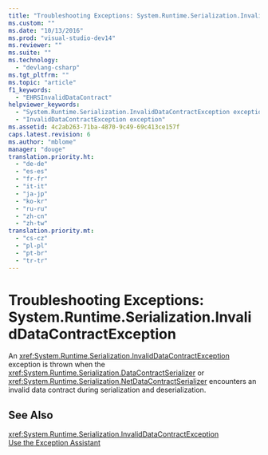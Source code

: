 ```yaml
---
title: "Troubleshooting Exceptions: System.Runtime.Serialization.InvalidDataContractException"
ms.custom: ""
ms.date: "10/13/2016"
ms.prod: "visual-studio-dev14"
ms.reviewer: ""
ms.suite: ""
ms.technology: 
  - "devlang-csharp"
ms.tgt_pltfrm: ""
ms.topic: "article"
f1_keywords: 
  - "EHRSInvalidDataContract"
helpviewer_keywords: 
  - "System.Runtime.Serialization.InvalidDataContractException exception"
  - "InvalidDataContractException exception"
ms.assetid: 4c2ab263-71ba-4870-9c49-69c413ce157f
caps.latest.revision: 6
ms.author: "mblome"
manager: "douge"
translation.priority.ht: 
  - "de-de"
  - "es-es"
  - "fr-fr"
  - "it-it"
  - "ja-jp"
  - "ko-kr"
  - "ru-ru"
  - "zh-cn"
  - "zh-tw"
translation.priority.mt: 
  - "cs-cz"
  - "pl-pl"
  - "pt-br"
  - "tr-tr"
---
```

# Troubleshooting Exceptions: System.Runtime.Serialization.InvalidDataContractException
An <xref:System.Runtime.Serialization.InvalidDataContractException> exception is thrown when the <xref:System.Runtime.Serialization.DataContractSerializer> or <xref:System.Runtime.Serialization.NetDataContractSerializer> encounters an invalid data contract during serialization and deserialization.  
  
## See Also  
 <xref:System.Runtime.Serialization.InvalidDataContractException>   
 [Use the Exception Assistant](../Topic/How%20to:%20Use%20the%20Exception%20Assistant.md)